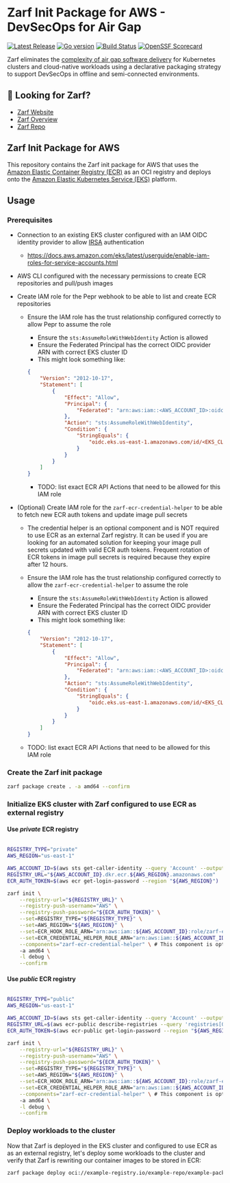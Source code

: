 # Zarf Init Package for AWS - DevSecOps for Air Gap

[![Latest Release](https://img.shields.io/github/v/release/defenseunicorns/zarf-init-aws)](https://github.com/defenseunicorns/zarf-init-aws/releases)
[![Go version](https://img.shields.io/github/go-mod/go-version/defenseunicorns/zarf-init-aws?filename=go.mod)](https://go.dev/)
[![Build Status](https://img.shields.io/github/actions/workflow/status/defenseunicorns/zarf-init-aws/release.yml)](https://github.com/defenseunicorns/zarf-init-aws/actions/workflows/release.yml)
[![OpenSSF Scorecard](https://api.securityscorecards.dev/projects/github.com/defenseunicorns/zarf-init-aws/badge)](https://api.securityscorecards.dev/projects/github.com/defenseunicorns/zarf-init-aws)

Zarf eliminates the [complexity of air gap software delivery](https://www.itopstimes.com/contain/air-gap-kubernetes-considerations-for-running-cloud-native-applications-without-the-cloud/) for Kubernetes clusters and cloud-native workloads using a declarative packaging strategy to support DevSecOps in offline and semi-connected environments.

## 👀 Looking for Zarf?

- [Zarf Website](https://zarf.dev)
- [Zarf Overview](https://docs.zarf.dev/docs/zarf-overview)
- [Zarf Repo](https://github.com/defenseunicorns/Zarf)

## Zarf Init Package for AWS

This repository contains the Zarf init package for AWS that uses the [Amazon Elastic Container Registry (ECR)](https://aws.amazon.com/ecr/) as an OCI registry and deploys onto the [Amazon Elastic Kubernetes Service (EKS)](https://aws.amazon.com/eks/) platform.

## Usage

### Prerequisites

- Connection to an existing EKS cluster configured with an IAM OIDC identity provider to allow [IRSA](https://docs.aws.amazon.com/eks/latest/userguide/iam-roles-for-service-accounts.html) authentication
  - <https://docs.aws.amazon.com/eks/latest/userguide/enable-iam-roles-for-service-accounts.html>

- AWS CLI configured with the necessary permissions to create ECR repositories and pull/push images

- Create IAM role for the Pepr webhook to be able to list and create ECR repositories
  - Ensure the IAM role has the trust relationship configured correctly to allow Pepr to assume the role
    - Ensure the `sts:AssumeRoleWithWebIdentity` Action is allowed
    - Ensure the Federated Principal has the correct OIDC provider ARN with correct EKS cluster ID
    - This might look something like:

    ```json
    {
        "Version": "2012-10-17",
        "Statement": [
            {
                "Effect": "Allow",
                "Principal": {
                    "Federated": "arn:aws:iam::<AWS_ACCOUNT_ID>:oidc-provider/oidc.eks.<AWS_REGION>.amazonaws.com/id/<EKS_CLUSTER_ID>"
                },
                "Action": "sts:AssumeRoleWithWebIdentity",
                "Condition": {
                    "StringEquals": {
                        "oidc.eks.us-east-1.amazonaws.com/id/<EKS_CLUSTER_ID>:sub": "system:serviceaccount:pepr-system:pepr-b95dbd80-e078-5eb9-aaf3-bcb9567417d0"
                    }
                }
            }
        ]
    }
    ```

    - TODO: list exact ECR API Actions that need to be allowed for this IAM role

- (Optional) Create IAM role for the `zarf-ecr-credential-helper` to be able to fetch new ECR auth tokens and update image pull secrets
  - The credential helper is an optional component and is NOT required to use ECR as an external Zarf registry. It can be used if you are looking for an automated solution for keeping your image pull secrets updated with valid ECR auth tokens. Frequent rotation of ECR tokens in image pull secrets is required because they expire after 12 hours.
  - Ensure the IAM role has the trust relationship configured correctly to allow the `zarf-ecr-credential-helper` to assume the role
    - Ensure the `sts:AssumeRoleWithWebIdentity` Action is allowed
    - Ensure the Federated Principal has the correct OIDC provider ARN with correct EKS cluster ID
    - This might look something like:

    ```json
    {
        "Version": "2012-10-17",
        "Statement": [
            {
                "Effect": "Allow",
                "Principal": {
                    "Federated": "arn:aws:iam::<AWS_ACCOUNT_ID>:oidc-provider/oidc.eks.<AWS_REGION>.amazonaws.com/id/<EKS_CLUSTER_ID>"
                },
                "Action": "sts:AssumeRoleWithWebIdentity",
                "Condition": {
                    "StringEquals": {
                        "oidc.eks.us-east-1.amazonaws.com/id/<EKS_CLUSTER_ID>:sub": "system:serviceaccount:zarf:zarf-ecr-credential-helper"
                    }
                }
            }
        ]
    }
    ```

  - TODO: list exact ECR API Actions that need to be allowed for this IAM role

### Create the Zarf init package

```bash
zarf package create . -a amd64 --confirm
```

### Initialize EKS cluster with Zarf configured to use ECR as external registry

#### Use ***private*** ECR registry

```bash

REGISTRY_TYPE="private"
AWS_REGION="us-east-1"

AWS_ACCOUNT_ID=$(aws sts get-caller-identity --query 'Account' --output text)
REGISTRY_URL="${AWS_ACCOUNT_ID}.dkr.ecr.${AWS_REGION}.amazonaws.com"
ECR_AUTH_TOKEN=$(aws ecr get-login-password --region "${AWS_REGION}")

zarf init \
    --registry-url="${REGISTRY_URL}" \
    --registry-push-username="AWS" \
    --registry-push-password="${ECR_AUTH_TOKEN}" \
    --set=REGISTRY_TYPE="${REGISTRY_TYPE}" \
    --set=AWS_REGION="${AWS_REGION}" \
    --set=ECR_HOOK_ROLE_ARN="arn:aws:iam::${AWS_ACCOUNT_ID}:role/zarf-ecr" \
    --set=ECR_CREDENTIAL_HELPER_ROLE_ARN="arn:aws:iam::${AWS_ACCOUNT_ID}:role/zarf-ecr" \
    --components="zarf-ecr-credential-helper" \ # This component is optional, so we need to specify that we want to deploy it
    -a amd64 \
    -l debug \
    --confirm

```

#### Use ***public*** ECR registry

```bash

REGISTRY_TYPE="public"
AWS_REGION="us-east-1"

AWS_ACCOUNT_ID=$(aws sts get-caller-identity --query 'Account' --output text)
REGISTRY_URL=$(aws ecr-public describe-registries --query 'registries[0].registryUri' --output text)
ECR_AUTH_TOKEN=$(aws ecr-public get-login-password --region "${AWS_REGION}")

zarf init \
    --registry-url="${REGISTRY_URL}" \
    --registry-push-username="AWS" \
    --registry-push-password="${ECR_AUTH_TOKEN}" \
    --set=REGISTRY_TYPE="${REGISTRY_TYPE}" \
    --set=AWS_REGION="${AWS_REGION}" \
    --set=ECR_HOOK_ROLE_ARN="arn:aws:iam::${AWS_ACCOUNT_ID}:role/zarf-ecr" \
    --set=ECR_CREDENTIAL_HELPER_ROLE_ARN="arn:aws:iam::${AWS_ACCOUNT_ID}:role/zarf-ecr" \
    --components="zarf-ecr-credential-helper" \ # This component is optional, so we need to specify that we want to deploy it
    -a amd64 \
    -l debug \
    --confirm

```

### Deploy workloads to the cluster

Now that Zarf is deployed in the EKS cluster and configured to use ECR as as an external registry, let's deploy some workloads to the cluster and verify that Zarf is rewriting our container images to be stored in ECR:

```bash
zarf package deploy oci://example-registry.io/example-repo/example-package:v0.0.1
```

